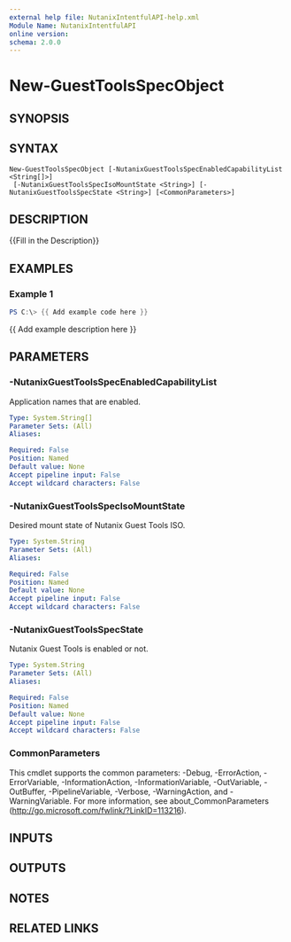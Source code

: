 ```yaml
---
external help file: NutanixIntentfulAPI-help.xml
Module Name: NutanixIntentfulAPI
online version:
schema: 2.0.0
---
```


# New-GuestToolsSpecObject

## SYNOPSIS

## SYNTAX

```
New-GuestToolsSpecObject [-NutanixGuestToolsSpecEnabledCapabilityList <String[]>]
 [-NutanixGuestToolsSpecIsoMountState <String>] [-NutanixGuestToolsSpecState <String>] [<CommonParameters>]
```

## DESCRIPTION
{{Fill in the Description}}

## EXAMPLES

### Example 1
```powershell
PS C:\> {{ Add example code here }}
```

{{ Add example description here }}

## PARAMETERS

### -NutanixGuestToolsSpecEnabledCapabilityList
Application names that are enabled.

```yaml
Type: System.String[]
Parameter Sets: (All)
Aliases:

Required: False
Position: Named
Default value: None
Accept pipeline input: False
Accept wildcard characters: False
```

### -NutanixGuestToolsSpecIsoMountState
Desired mount state of Nutanix Guest Tools ISO.

```yaml
Type: System.String
Parameter Sets: (All)
Aliases:

Required: False
Position: Named
Default value: None
Accept pipeline input: False
Accept wildcard characters: False
```

### -NutanixGuestToolsSpecState
Nutanix Guest Tools is enabled or not.

```yaml
Type: System.String
Parameter Sets: (All)
Aliases:

Required: False
Position: Named
Default value: None
Accept pipeline input: False
Accept wildcard characters: False
```

### CommonParameters
This cmdlet supports the common parameters: -Debug, -ErrorAction, -ErrorVariable, -InformationAction, -InformationVariable, -OutVariable, -OutBuffer, -PipelineVariable, -Verbose, -WarningAction, and -WarningVariable. For more information, see about_CommonParameters (http://go.microsoft.com/fwlink/?LinkID=113216).

## INPUTS

## OUTPUTS

## NOTES

## RELATED LINKS
